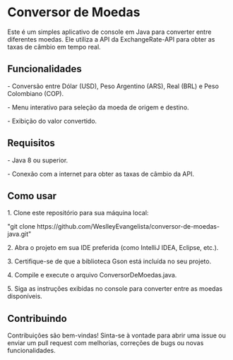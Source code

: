 <h1>Conversor de Moedas</h1>
<p>Este é um simples aplicativo de console em Java para converter entre diferentes moedas. Ele utiliza a API da ExchangeRate-API para obter as taxas de câmbio em tempo real.</p>

<h2>Funcionalidades</h2>
<p>- Conversão entre Dólar (USD), Peso Argentino (ARS), Real (BRL) e Peso Colombiano (COP).</p>
<p>- Menu interativo para seleção da moeda de origem e destino.</p>
<p>- Exibição do valor convertido.</p>
<h2>Requisitos</h2>
<p>- Java 8 ou superior.</p>
<p>- Conexão com a internet para obter as taxas de câmbio da API.</p>
<h2>Como usar</h2>
<p>1. Clone este repositório para sua máquina local:</p>
<p>"git clone https://github.com/WeslleyEvangelista/conversor-de-moedas-java.git"</p>
<p>2. Abra o projeto em sua IDE preferida (como IntelliJ IDEA, Eclipse, etc.).</p>
<p>3. Certifique-se de que a biblioteca Gson está incluída no seu projeto.</p>
<p>4. Compile e execute o arquivo ConversorDeMoedas.java.</p>
<p>5. Siga as instruções exibidas no console para converter entre as moedas disponíveis.</p>
<h2>Contribuindo</h2>
<p>Contribuições são bem-vindas! Sinta-se à vontade para abrir uma issue ou enviar um pull request com melhorias, correções de bugs ou novas funcionalidades.</p>
